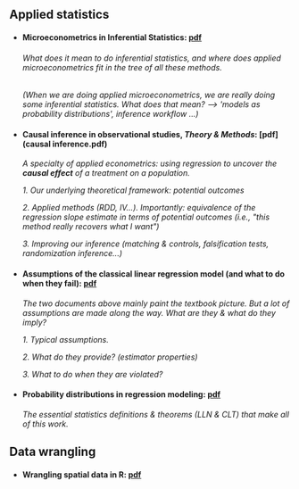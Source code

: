 
## Applied statistics

  - #### Microeconometrics in Inferential Statistics: [pdf](microeconometrics.pdf)

       ###### *What does it mean to do inferential statistics, and where does applied microeconometrics fit in the tree of all these methods.*
      
       *(When we are doing applied microeconometrics, we are really doing some inferential statistics. What does that mean? --> 'models as probability distributions', inference workflow ...)*
      
      
  - #### Causal inference in observational studies, *Theory & Methods*: [pdf](causal inference.pdf)

      *A specialty of applied econometrics: using regression to uncover the **causal effect** of a treatment on a population.*
      
      *1. Our underlying theoretical framework: potential outcomes*
      
      *2. Applied methods (RDD, IV...). Importantly: equivalence of the regression slope estimate in terms of potential outcomes (i.e., "this method really recovers what I want")*
      
      *3. Improving our inference (matching & controls, falsification tests, randomization inference...)*
          

  - #### Assumptions of the classical linear regression model (and what to do when they fail): [pdf](CLRM&estimators.pdf)

      *The two documents above mainly paint the textbook picture. But a lot of assumptions are made along the way. What are they & what do they imply?*
      
      *1. Typical assumptions.*
      
      *2. What do they provide? (estimator properties)*
      
      *3. What to do when they are violated?*
  
  
  - #### Probability distributions in regression modeling: [pdf](proba_theory.pdf)

      *The essential statistics definitions & theorems (LLN & CLT) that make all of this work.*
      





## Data wrangling

  - #### Wrangling spatial data in R: [pdf](spatialData_R.pdf)


